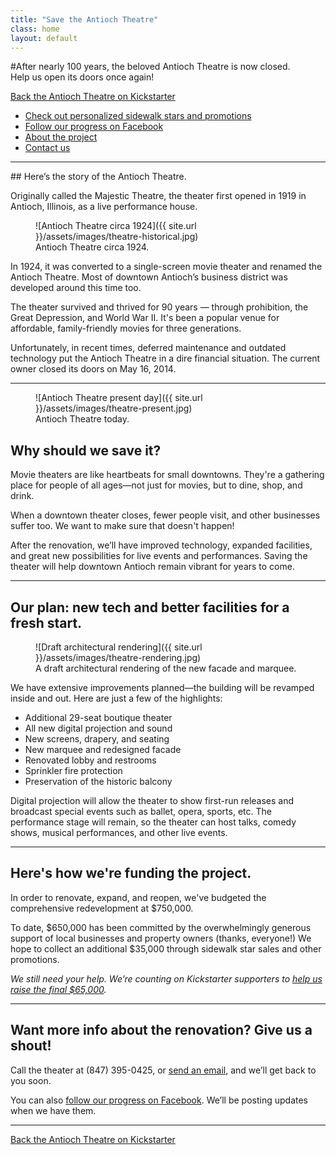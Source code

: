 ```yaml
---
title: "Save the Antioch Theatre"
class: home
layout: default
---
```

<section class="intro">
#After nearly 100 years, the beloved Antioch Theatre is now closed.<br>Help us open its doors once again!

<a href="https://www.kickstarter.com/projects/608543555/493992288?token=12c9ea62" class="cta-button">Back the Antioch Theatre on Kickstarter</a>
</section>

<ul class="links">
  <li><a href="#">Check out personalized sidewalk stars and promotions</a></li>

  <li><a href="http://facebook.com/AntiochTheatre">Follow our progress on Facebook</a></li>
  <li><a href="#about">About the project</a></li>
  <li><a href="#contact">Contact us</a></li>
</ul>

----


<section><a name="about"></a>
## Here&rsquo;s the story of the Antioch Theatre.

Originally called the Majestic Theatre, the theater first opened in 1919 in Antioch, Illinois, as a live performance house. 

<figure class="column-image">
  ![Antioch Theatre circa 1924]({{ site.url }}/assets/images/theatre-historical.jpg)
  <figcaption>
    Antioch Theatre circa 1924.
  </figcaption>
</figure>

In 1924, it was converted to a single-screen movie theater and renamed the Antioch Theatre. Most of downtown Antioch’s business district was developed around this time too.

The theater survived and thrived for 90 years &mdash; through prohibition, the Great Depression, and World War II. It's been a popular venue for affordable, family-friendly movies for three generations.

Unfortunately, in recent times, deferred maintenance and outdated
technology put the Antioch Theatre in a dire financial situation. The current owner closed its doors on May 16, 2014.

----

<figure class="column-image right">
  ![Antioch Theatre present day]({{ site.url }}/assets/images/theatre-present.jpg)
  <figcaption>
    Antioch Theatre today.
  </figcaption>
</figure>

## Why should we save it?

Movie theaters are like heartbeats for small downtowns. They're a gathering place for people of all ages—not just for movies, but to dine, shop, and drink.

When a downtown theater closes, fewer people visit, and other businesses suffer too. We want to make sure that doesn't happen! 

After the renovation, we’ll have improved technology, expanded facilities, and great new possibilities for live events and performances. Saving the theater will help downtown Antioch remain vibrant for years to come.

----

## Our plan: new tech and better facilities for a fresh start.

<figure class="column-image big">
  ![Draft architectural rendering]({{ site.url }}/assets/images/theatre-rendering.jpg)
  <figcaption>
    A draft architectural rendering of the new facade and marquee.
  </figcaption>
</figure>

We have extensive improvements planned&mdash;the building will be revamped inside and out. Here are just a few of the highlights:

<div class="renovation">
<ul>
<li>Additional 29-seat boutique theater</li>
<li>All new digital projection and sound</li>
<li>New screens, drapery, and seating</li>
<li>New marquee and redesigned facade</li>
<li>Renovated lobby and restrooms</li>
<li>Sprinkler fire protection</li>
<li>Preservation of the historic balcony</li>
</ul>
</div>

Digital projection will allow the theater to show first-run releases and broadcast special events such as ballet, opera, sports, etc. The performance stage will remain, so the theater can host talks, comedy shows, musical performances, and other live events.
</section>

----

## Here's how we're funding the project.

In order to renovate, expand, and reopen, we've budgeted the comprehensive redevelopment at $750,000.

To date, $650,000 has been committed by the overwhelmingly generous support of local businesses and property owners (thanks, everyone!) We hope to collect an additional $35,000 through sidewalk star sales and other promotions. 

*We still need your help. We&rsquo;re counting on Kickstarter supporters to <a href="https://www.kickstarter.com/projects/608543555/493992288?token=12c9ea62">help us raise the final $65,000</a>.*

----

<a name="contact"></a>
## Want more info about the renovation? Give us a shout!

Call the theater at (847) 395-0425, or <a href="mailto:antiochtheatre@gmail.com">send an email</a>, and we&rsquo;ll get back to you soon.

You can also <a href="http://facebook.com/AntiochTheatre">follow our progress on Facebook</a>. We&rsquo;ll be posting updates when we have them.

----

<a href="https://www.kickstarter.com/projects/608543555/493992288?token=12c9ea62" class="cta-button">Back the Antioch Theatre on Kickstarter</a>

